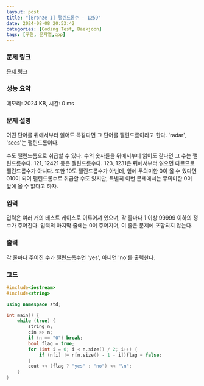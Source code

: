 ```yaml
---
layout: post
title: "[Bronze I] 팰린드롬수 - 1259"
date: 2024-08-08 20:53:42
categories: [Coding Test, Baekjoon]
tags: [구현, 문자열,cpp]
---
```


### 문제 링크

[문제 링크](https://www.acmicpc.net/problem/1259)

### 성능 요약

메모리: 2024 KB, 시간: 0 ms

### 문제 설명

<p>어떤 단어를 뒤에서부터 읽어도 똑같다면 그 단어를 팰린드롬이라고 한다. 'radar', 'sees'는 팰린드롬이다.</p>

<p>수도 팰린드롬으로 취급할 수 있다. 수의 숫자들을 뒤에서부터 읽어도 같다면 그 수는 팰린드롬수다. 121, 12421 등은 팰린드롬수다. 123, 1231은 뒤에서부터 읽으면 다르므로 팰린드롬수가 아니다. 또한 10도 팰린드롬수가 아닌데, 앞에 무의미한 0이 올 수 있다면 010이 되어 팰린드롬수로 취급할 수도 있지만, 특별히 이번 문제에서는 무의미한 0이 앞에 올 수 없다고 하자.</p>

### 입력

 <p>입력은 여러 개의 테스트 케이스로 이루어져 있으며, 각 줄마다 1 이상 99999 이하의 정수가 주어진다. 입력의 마지막 줄에는 0이 주어지며, 이 줄은 문제에 포함되지 않는다.</p>

### 출력

 <p>각 줄마다 주어진 수가 팰린드롬수면 'yes', 아니면 'no'를 출력한다.</p>

### 코드

```cpp
#include<iostream>
#include<string>

using namespace std;

int main() {
	while (true) {
		string n;
		cin >> n;
		if (n == "0") break;
		bool flag = true;
		for (int i = 0; i < n.size() / 2; i++) {
			if (n[i] != n[n.size() - 1 - i])flag = false;
		}
		cout << (flag ? "yes" : "no") << "\n";
	}
}
```
